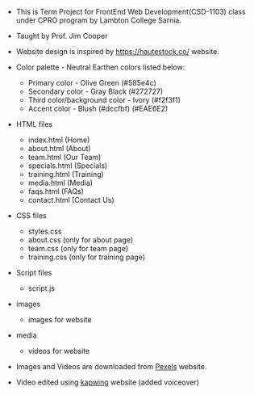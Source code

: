 - This is Term Project for FrontEnd Web Development(CSD-1103) class under CPRO program
  by Lambton College Sarnia.
- Taught by Prof. Jim Cooper

- Website design is inspired by https://hautestock.co/ website.

- Color palette - Neutral Earthen colors listed below:

  - Primary color - Olive Green (#585e4c)
  - Secondary color - Gray Black (#272727)
  - Third color/background color - Ivory (#f2f3f1)
  - Accent color - Blush (#dccfbf) (#EAE6E2)

- HTML files
  - index.html (Home)
  - about.html (About)
  - team.html (Our Team)
  - specials.html (Specials)
  - training.html (Training)
  - media.html (Media)
  - faqs.html (FAQs)
  - contact.html (Contact Us)
- CSS files
  - styles.css
  - about.css (only for about page)
  - team.css (only for team page)
  - training.css (only for training page)
- Script files
  - script.js
- images
  - images for website
- media

  - videos for website

- Images and Videos are downloaded from [Pexels](https://www.pexels.com/) website.
- Video edited using [kapwing](https://www.kapwing.com/) website (added voiceover)
